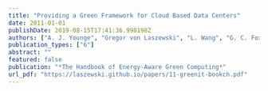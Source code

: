 ```yaml
---
title: "Providing a Green Framework for Cloud Based Data Centers"
date: 2011-01-01
publishDate: 2019-08-15T17:41:36.998198Z
authors: ["A. J. Younge", "Gregor von Laszewski", "L. Wang", "G. C. Fox"]
publication_types: ["6"]
abstract: ""
featured: false
publication: "*The Handbook of Energy-Aware Green Computing*"
url_pdf: "https://laszewski.github.io/papers/11-greenit-bookch.pdf"
---
```


